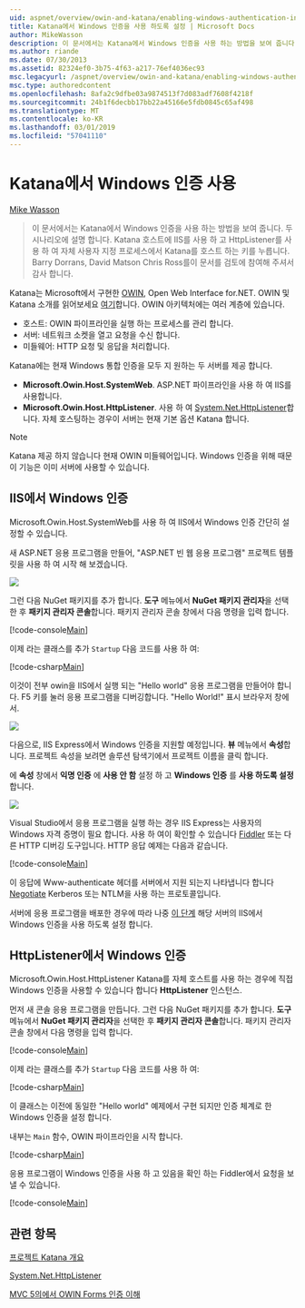 ```yaml
---
uid: aspnet/overview/owin-and-katana/enabling-windows-authentication-in-katana
title: Katana에서 Windows 인증을 사용 하도록 설정 | Microsoft Docs
author: MikeWasson
description: 이 문서에서는 Katana에서 Windows 인증을 사용 하는 방법을 보여 줍니다. 두 시나리오에 설명 합니다. Katana 호스트에 IIS를 사용 하 여 및 자체 호스트 하는 캐 탈 HttpListener를 사용 하 여...
ms.author: riande
ms.date: 07/30/2013
ms.assetid: 82324ef0-3b75-4f63-a217-76ef4036ec93
msc.legacyurl: /aspnet/overview/owin-and-katana/enabling-windows-authentication-in-katana
msc.type: authoredcontent
ms.openlocfilehash: 8afa2c9dfbe03a9874513f7d083adf7608f4218f
ms.sourcegitcommit: 24b1f6decbb17bb22a45166e5fdb0845c65af498
ms.translationtype: MT
ms.contentlocale: ko-KR
ms.lasthandoff: 03/01/2019
ms.locfileid: "57041110"
---
```

<a name="enabling-windows-authentication-in-katana"></a>Katana에서 Windows 인증 사용
====================
[Mike Wasson](https://github.com/MikeWasson)

> 이 문서에서는 Katana에서 Windows 인증을 사용 하는 방법을 보여 줍니다. 두 시나리오에 설명 합니다. Katana 호스트에 IIS를 사용 하 고 HttpListener를 사용 하 여 자체 사용자 지정 프로세스에서 Katana를 호스트 하는 키를 누릅니다. Barry Dorrans, David Matson Chris Ross를이 문서를 검토에 참여해 주셔서 감사 합니다.


Katana는 Microsoft에서 구현한 [OWIN](http://owin.org/), Open Web Interface for.NET. OWIN 및 Katana 소개를 읽어보세요 [여기](an-overview-of-project-katana.md)합니다. OWIN 아키텍처에는 여러 계층에 있습니다.

- 호스트: OWIN 파이프라인을 실행 하는 프로세스를 관리 합니다.
- 서버: 네트워크 소켓을 열고 요청을 수신 합니다.
- 미들웨어: HTTP 요청 및 응답을 처리합니다.

Katana에는 현재 Windows 통합 인증을 모두 지 원하는 두 서버를 제공 합니다.

- **Microsoft.Owin.Host.SystemWeb**. ASP.NET 파이프라인을 사용 하 여 IIS를 사용합니다.
- **Microsoft.Owin.Host.HttpListener**. 사용 하 여 [System.Net.HttpListener](https://msdn.microsoft.com/library/system.net.httplistener.aspx)합니다. 자체 호스팅하는 경우이 서버는 현재 기본 옵션 Katana 합니다.

> [!NOTE]
> Katana 제공 하지 않습니다 현재 OWIN 미들웨어입니다. Windows 인증을 위해 때문이 기능은 이미 서버에 사용할 수 있습니다.

## <a name="windows-authentication-in-iis"></a>IIS에서 Windows 인증

Microsoft.Owin.Host.SystemWeb를 사용 하 여 IIS에서 Windows 인증 간단히 설정할 수 있습니다.

새 ASP.NET 응용 프로그램을 만들어, "ASP.NET 빈 웹 응용 프로그램" 프로젝트 템플릿을 사용 하 여 시작 해 보겠습니다.

![](enabling-windows-authentication-in-katana/_static/image1.png)

그런 다음 NuGet 패키지를 추가 합니다. **도구** 메뉴에서 **NuGet 패키지 관리자**을 선택한 후 **패키지 관리자 콘솔**합니다. 패키지 관리자 콘솔 창에서 다음 명령을 입력 합니다.

[!code-console[Main](enabling-windows-authentication-in-katana/samples/sample1.cmd)]

이제 라는 클래스를 추가 `Startup` 다음 코드를 사용 하 여:

[!code-csharp[Main](enabling-windows-authentication-in-katana/samples/sample2.cs)]

이것이 전부 owin을 IIS에서 실행 되는 "Hello world" 응용 프로그램을 만들어야 합니다. F5 키를 눌러 응용 프로그램을 디버깅합니다. "Hello World!" 표시 브라우저 창에서.

![](enabling-windows-authentication-in-katana/_static/image2.png)

다음으로, IIS Express에서 Windows 인증을 지원할 예정입니다. **뷰** 메뉴에서 **속성**합니다. 프로젝트 속성을 보려면 솔루션 탐색기에서 프로젝트 이름을 클릭 합니다.

에 **속성** 창에서 **익명 인증** 에 **사용 안 함** 설정 하 고 **Windows 인증** 를  **사용 하도록 설정**합니다.

![](enabling-windows-authentication-in-katana/_static/image3.png)

Visual Studio에서 응용 프로그램을 실행 하는 경우 IIS Express는 사용자의 Windows 자격 증명이 필요 합니다. 사용 하 여이 확인할 수 있습니다 [Fiddler](http://fiddler2.com/home) 또는 다른 HTTP 디버깅 도구입니다. HTTP 응답 예제는 다음과 같습니다.

[!code-console[Main](enabling-windows-authentication-in-katana/samples/sample3.cmd?highlight=1,5-6)]

이 응답에 Www-authenticate 헤더를 서버에서 지원 되는지 나타냅니다 합니다 [Negotiate](http://www.ietf.org/rfc/rfc4559.txt) Kerberos 또는 NTLM을 사용 하는 프로토콜입니다.

서버에 응용 프로그램을 배포한 경우에 따라 나중 [이 단계](https://www.iis.net/configreference/system.webserver/security/authentication/windowsauthentication) 해당 서버의 IIS에서 Windows 인증을 사용 하도록 설정 합니다.

## <a name="windows-authentication-in-httplistener"></a>HttpListener에서 Windows 인증

Microsoft.Owin.Host.HttpListener Katana를 자체 호스트를 사용 하는 경우에 직접 Windows 인증을 사용할 수 있습니다 합니다 **HttpListener** 인스턴스.

먼저 새 콘솔 응용 프로그램을 만듭니다. 그런 다음 NuGet 패키지를 추가 합니다. **도구** 메뉴에서 **NuGet 패키지 관리자**을 선택한 후 **패키지 관리자 콘솔**합니다. 패키지 관리자 콘솔 창에서 다음 명령을 입력 합니다.

[!code-console[Main](enabling-windows-authentication-in-katana/samples/sample4.cmd)]

이제 라는 클래스를 추가 `Startup` 다음 코드를 사용 하 여:

[!code-csharp[Main](enabling-windows-authentication-in-katana/samples/sample5.cs)]

이 클래스는 이전에 동일한 "Hello world" 예제에서 구현 되지만 인증 체계로 한 Windows 인증을 설정 합니다.

내부는 `Main` 함수, OWIN 파이프라인을 시작 합니다.

[!code-csharp[Main](enabling-windows-authentication-in-katana/samples/sample6.cs)]

응용 프로그램이 Windows 인증을 사용 하 고 있음을 확인 하는 Fiddler에서 요청을 보낼 수 있습니다.

[!code-console[Main](enabling-windows-authentication-in-katana/samples/sample7.cmd?highlight=1,4-5)]

## <a name="related-topics"></a>관련 항목

[프로젝트 Katana 개요](an-overview-of-project-katana.md)

[System.Net.HttpListener](https://msdn.microsoft.com/library/system.net.httplistener.aspx)

[MVC 5의에서 OWIN Forms 인증 이해](https://blogs.msdn.com/b/webdev/archive/2013/07/03/understanding-owin-forms-authentication-in-mvc-5.aspx)
